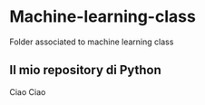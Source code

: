 # Machine-learning-class
Folder associated to machine learning class

## Il mio repository di Python
Ciao
Ciao

